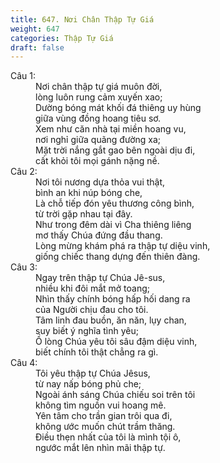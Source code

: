 ```yaml
---
title: 647. Nơi Chân Thập Tự Giá
weight: 647
categories: Thập Tự Giá
draft: false
---
```

<dl><dt>Câu 1:</dt><dd data-verse="1">Nơi chân thập tự giá muôn đời, <br/>lòng luôn rung cảm xuyến xao; <br/>Dường bóng mát khối đá thiêng uy hùng <br/>giữa vùng đồng hoang tiêu sơ. <br/>Xem như căn nhà tại miền hoang vu, <br/>nơi nghỉ giữa quãng đường xa; <br/>Mặt trời nắng gắt gao bên ngoài dịu đi, <br/>cất khỏi tôi mọi gánh nặng nề. </dd><dt>Câu 2:</dt><dd data-verse="2">Nơi tôi nương dựa thỏa vui thật, <br/>bình an khi núp bóng che, <br/>Là chỗ tiếp đón yêu thương công bình, <br/>từ trời gặp nhau tại đây. <br/>Như trong đêm dài vì Cha thiêng liêng <br/>mơ thấy Chúa đứng đầu thang. <br/>Lòng mừng khám phá ra thập tự diệu vinh, <br/>giống chiếc thang dựng đến thiên đàng. </dd><dt>Câu 3:</dt><dd data-verse="3">Ngay trên thập tự Chúa Jê-sus, <br/>nhiều khi đôi mắt mở toang; <br/>Nhìn thấy chính bóng hấp hối dang ra <br/>của Người chịu đau cho tôi. <br/>Tâm linh đau buồn, ăn năn, lụy chan, <br/>suy biết ý nghĩa tình yêu; <br/>Ồ lòng Chúa yêu tôi sâu đậm diệu vinh, <br/>biết chính tôi thật chẳng ra gì. </dd><dt>Câu 4:</dt><dd data-verse="4">Tôi yêu thập tự Chúa Jêsus, <br/>từ nay nấp bóng phủ che; <br/>Ngoài ánh sáng Chúa chiếu soi trên tôi <br/>không tìm nguồn vui hoang mê. <br/>Yên tâm cho trần gian trôi qua đi, <br/>không ước muốn chút trầm thăng. <br/>Ðiều thẹn nhất của tôi là mình tội ô, <br/>ngước mắt lên nhìn mãi thập tự. </dd></dl>